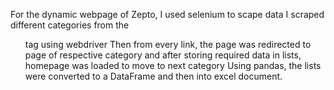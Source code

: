 For the dynamic webpage of Zepto, I used selenium to scape data
I scraped different categories from the <ul> tag using webdriver
Then from every link, the page was redirected to page of respective category and after storing required data in lists, homepage was loaded to move to next category
Using pandas, the lists were converted to a DataFrame and then into excel document.
